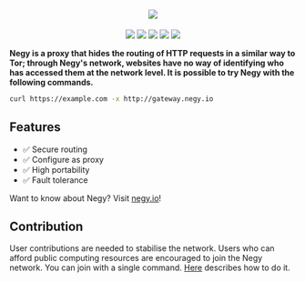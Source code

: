 <h1 align="center">
  <img src="https://user-images.githubusercontent.com/3483230/195987763-ab073750-3477-4c26-b410-e641c21278a7.png"/>
</h1>

<p align="center">
  <a href="https://github.com/negyio/negy/actions/workflows/cd.yml"><img src="https://github.com/negyio/negy/actions/workflows/cd.yml/badge.svg"/></a>
  <a href="https://hub.docker.com/repository/docker/tbrand/negy-gateway"><img src="https://img.shields.io/docker/pulls/tbrand/negy-gateway"/></a>
  <a href="https://hub.docker.com/repository/docker/tbrand/negy-node"><img src="https://img.shields.io/docker/pulls/tbrand/negy-node"/></a>
  <a href="https://hub.docker.com/repository/docker/tbrand/negy-node-pool"><img src="https://img.shields.io/docker/pulls/tbrand/negy-node-pool"/></a>
  <a href="https://negy.io"><img src="https://img.shields.io/badge/Docs-negy.io-green"/></a>
<p align="center">

**Negy is a proxy that hides the routing of HTTP requests in a similar way to Tor; through Negy's network, websites have no way of identifying who has accessed them at the network level. It is possible to try Negy with the following commands.**

```bash
curl https://example.com -x http://gateway.negy.io
```

## Features

- :white_check_mark: Secure routing
- :white_check_mark: Configure as proxy
- :white_check_mark: High portability
- :white_check_mark: Fault tolerance

Want to know about Negy? Visit [negy.io](https://negy.io)!

## Contribution

User contributions are needed to stabilise the network. Users who can afford public computing resources are encouraged to join the Negy network. You can join with a single command. [Here](https://negy.io/docs/contribution/launch_public_node) describes how to do it.

